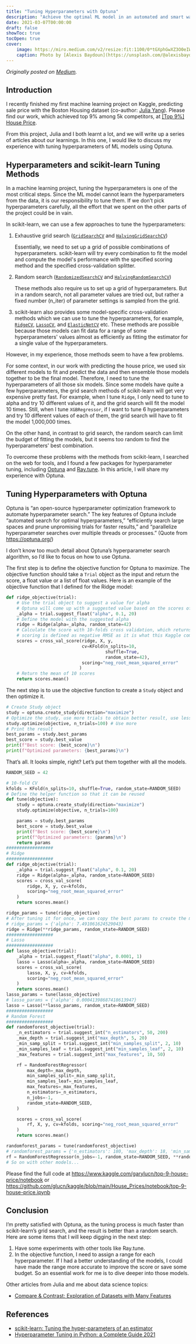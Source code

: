 ```yaml
---
title: "Tuning Hyperparameters with Optuna"
description: "Achieve the optimal ML model in an automated and smart way"
date: 2021-03-07T00:00:00
draft: false
showToc: true
tocOpen: true
cover:
    image: https://miro.medium.com/v2/resize:fit:1100/0*tGXphGwXZ3O0eIW_
    caption: Photo by [Alexis Baydoun](https://unsplash.com/@alexisbaydoun?utm_source=medium&utm_medium=referral) on [Unsplash](https://unsplash.com/?utm_source=medium&utm_medium=referral)
---
```


*Originally posted on [Medium](https://towardsdatascience.com/tuning-hyperparameters-with-optuna-af342facc549).*

## Introduction
I recently finished my first machine learning project on Kaggle, predicting sale price with the Boston Housing dataset (co-author: [Julia Yang](https://medium.com/u/ec687522df18?source=post_page-----af342facc549--------------------------------)). Please find our work, which achieved top 9% among 5k competitors, at [[Top 9%] House Price](https://www.kaggle.com/garylucn/top-9-house-price).

From this project, Julia and I both learnt a lot, and we will write up a series of articles about our learnings. In this one, I would like to discuss my experience with tuning hyperparameters of ML models using Optuna.

## Hyperparameters and scikit-learn Tuning Methods

In a machine learning project, tuning the hyperparameters is one of the most critical steps. Since the ML model cannot learn the hyperparameters from the data, it is our responsibility to tune them. If we don’t pick hyperparameters carefully, all the effort that we spent on the other parts of the project could be in vain.

In scikit-learn, we can use a few approaches to tune the hyperparameters:

1. Exhaustive grid search ([`GridSearchCV`](https://scikit-learn.org/stable/modules/generated/sklearn.model_selection.GridSearchCV.html) and [`HalvingGridSearchCV`](https://scikit-learn.org/stable/modules/generated/sklearn.model_selection.HalvingGridSearchCV.html))

    Essentially, we need to set up a grid of possible combinations of hyperparameters. scikit-learn will try every combination to fit the model and compute the model's performance with the specified scoring method and the specified cross-validation splitter.

2. Random search ([`RandomizedSearchCV`](https://scikit-learn.org/stable/modules/generated/sklearn.model_selection.RandomizedSearchCV.html) and [`HalvingRandomSearchCV`](https://scikit-learn.org/stable/modules/generated/sklearn.model_selection.HalvingRandomSearchCV.html))

    These methods also require us to set up a grid of hyperparameters. But in a random search, not all parameter values are tried out, but rather a fixed number (n_iter) of parameter settings is sampled from the grid.

3. scikit-learn also provides some model-specific cross-validation methods which we can use to tune the hyperparameters, for example, [`RidgeCV`](https://scikit-learn.org/stable/modules/generated/sklearn.linear_model.RidgeCV.html), [`LassoCV`](https://scikit-learn.org/stable/modules/generated/sklearn.linear_model.LassoCV.htm), and [`ElasticNetCV`](https://scikit-learn.org/stable/modules/generated/sklearn.linear_model.ElasticNetCV.html) etc. These methods are possible because those models can fit data for a range of some hyperparameters' values almost as efficiently as fitting the estimator for a single value of the hyperparameters.

However, in my experience, those methods seem to have a few problems.

For some context, in our work with predicting the house price, we used six different models to fit and predict the data and then ensemble those models together to be the final model. Therefore, I need to tune the hyperparameters of all those six models. Since some models have quite a few hyperparameters, the grid search methods of scikit-learn will get very expensive pretty fast. For example, when I tune `Ridge`, I only need to tune to alpha and try 10 different values of it, and the grid search will fit the model 10 times. Still, when I tune `XGBRegressor`, if I want to tune 6 hyperparameters and try 10 different values of each of them, the grid search will have to fit the model 1,000,000 times.

On the other hand, in contrast to grid search, the random search can limit the budget of fitting the models, but it seems too random to find the hyperparameters' best combination.

To overcome these problems with the methods from scikit-learn, I searched on the web for tools, and I found a few packages for hyperparameter tuning, including [Optuna](https://optuna.org/) and [Ray.tune](https://docs.ray.io/en/latest/tune/index.html). In this article, I will share my experience with Optuna.

## Tuning Hyperparameters with Optuna

Optuna is “an open-source hyperparameter optimization framework to automate hyperparameter search.” The key features of Optuna include “automated search for optimal hyperparameters,” “efficiently search large spaces and prune unpromising trials for faster results,” and “parallelize hyperparameter searches over multiple threads or processes.” (Quote from https://optuna.org/)

I don’t know too much detail about Optuna’s hyperparameter search algorithm, so I’d like to focus on how to use Optuna.

The first step is to define the objective function for Optuna to maximize. The objective function should take a `Trial` object as the input and return the score, a float value or a list of float values. Here is an example of the objective function that I defined for the Ridge model:

```python
def ridge_objective(trial):
    # Use the trial object to suggest a value for alpha
    # Optuna will come up with a suggested value based on the scores of previous trials
    _alpha = trial.suggest_float("alpha", 0.1, 20)
    # Define the model with the suggested alpha
    ridge = Ridge(alpha=_alpha, random_state=42)
    # Calculate the score with 10-folds cross validation, which returns a list of scores
    # scoring is defined as negative RMSE as it is what this Kaggle competition uses to evaluate the result
    scores = cross_val_score(ridge, X, y, 
                             cv=KFold(n_splits=10,
                                      shuffle=True,
                                      random_state=42),
                             scoring="neg_root_mean_squared_error"
                            )
    # Return the mean of 10 scores
    return scores.mean()
```

The next step is to use the objective function to create a `Study` object and then optimize it.

```python
# Create Study object
study = optuna.create_study(direction="maximize")
# Optimize the study, use more trials to obtain better result, use less trials to be more cost-efficient
study.optimize(objective, n_trials=100) # Use more 
# Print the result
best_params = study.best_params
best_score = study.best_value
print(f"Best score: {best_score}\n")
print(f"Optimized parameters: {best_params}\n")
```

That’s all. It looks simple, right? Let’s put them together with all the models.

```python
RANDOM_SEED = 42

# 10-fold CV
kfolds = KFold(n_splits=10, shuffle=True, random_state=RANDOM_SEED)
# Define the helper function so that it can be reused
def tune(objective):
    study = optuna.create_study(direction="maximize")
    study.optimize(objective, n_trials=100)

    params = study.best_params
    best_score = study.best_value
    print(f"Best score: {best_score}\n")
    print(f"Optimized parameters: {params}\n")
    return params
##################
# Ridge
##################
def ridge_objective(trial):
    _alpha = trial.suggest_float("alpha", 0.1, 20)
    ridge = Ridge(alpha=_alpha, random_state=RANDOM_SEED)
    scores = cross_val_score(
        ridge, X, y, cv=kfolds,
        scoring="neg_root_mean_squared_error"
    )
    return scores.mean()

ridge_params = tune(ridge_objective)
# After tuning it for once, we can copy the best params to create the model without tuning it again
# ridge_params = {'alpha': 7.491061624529043}
ridge = Ridge(**ridge_params, random_state=RANDOM_SEED)
##################
# Lasso
##################
def lasso_objective(trial):
    _alpha = trial.suggest_float("alpha", 0.0001, 1)
    lasso = Lasso(alpha=_alpha, random_state=RANDOM_SEED)
    scores = cross_val_score(
        lasso, X, y, cv=kfolds,
        scoring="neg_root_mean_squared_error"
    )
    return scores.mean()
lasso_params = tune(lasso_objective)
# lasso_params = {'alpha': 0.00041398687418613947}
lasso = Lasso(**lasso_params, random_state=RANDOM_SEED)
##################
# Random Forest
##################
def randomforest_objective(trial):
    _n_estimators = trial.suggest_int("n_estimators", 50, 200)
    _max_depth = trial.suggest_int("max_depth", 5, 20)
    _min_samp_split = trial.suggest_int("min_samples_split", 2, 10)
    _min_samples_leaf = trial.suggest_int("min_samples_leaf", 2, 10)
    _max_features = trial.suggest_int("max_features", 10, 50)

    rf = RandomForestRegressor(
        max_depth=_max_depth,
        min_samples_split=_min_samp_split,
        min_samples_leaf=_min_samples_leaf,
        max_features=_max_features,
        n_estimators=_n_estimators,
        n_jobs=-1,
        random_state=RANDOM_SEED,
    )

    scores = cross_val_score(
        rf, X, y, cv=kfolds, scoring="neg_root_mean_squared_error"
    )
    return scores.mean()

randomforest_params = tune(randomforest_objective)
# randomforest_params = {'n_estimators': 180, 'max_depth': 18, 'min_samples_split': 2, 'min_samples_leaf': 2, 'max_features': 49}
rf = RandomForestRegressor(n_jobs=-1, random_state=RANDOM_SEED, **randomforest_params)
# So on with other models...
```

Please find the full code at https://www.kaggle.com/garylucn/top-9-house-price/notebook or https://github.com/glucn/kaggle/blob/main/House_Prices/notebook/top-9-house-price.ipynb

## Conclusion
I’m pretty satisfied with Optuna, as the tuning process is much faster than scikit-learn’s grid search, and the result is better than a random search. Here are some items that I will keep digging in the next step:

1. Have some experiments with other tools like Ray.tune.
2. In the objective function, I need to assign a range for each hyperparameter. If I had a better understanding of the models, I could have made the range more accurate to improve the score or save some budget. So an essential work for me is to dive deeper into those models.

Other articles from Julia and me about data science topics:

- [Compare & Contrast: Exploration of Datasets with Many Features](https://levelup.gitconnected.com/compare-contrast-eda-of-datasets-with-many-features-f9665da15132)

## References
- [scikit-learn: Tuning the hyper-parameters of an estimator](https://scikit-learn.org/stable/modules/grid_search.html)
- [Hyperparameter Tuning in Python: a Complete Guide 2021](https://neptune.ai/blog/hyperparameter-tuning-in-python-a-complete-guide-2020)
